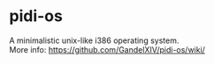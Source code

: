 # pidi-os
A minimalistic unix-like i386 operating system. <br />
More info: https://github.com/GandelXIV/pidi-os/wiki/ <br />
